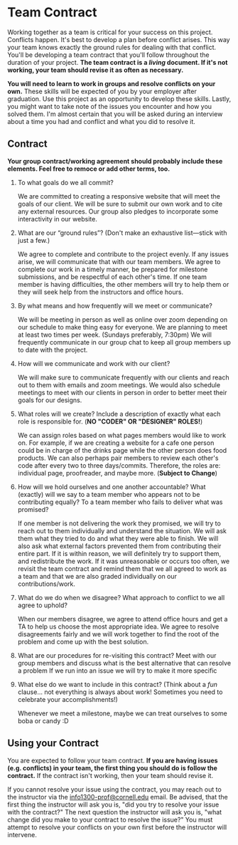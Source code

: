 # Team Contract

Working together as a team is critical for your success on this project. Conflicts happen. It's best to develop a plan before conflict arises. This way your team knows exactly the ground rules for dealing with that conflict. You'll be developing a team contract that you'll follow throughout the duration of your project. **The team contract is a *living* document. If it's not working, your team should revise it as often as necessary.**

**You will need to learn to work in groups and resolve conflicts on your own.** These skills will be expected of you by your employer after graduation. Use this project as an opportunity to develop these skills. Lastly, you might want to take note of the issues you encounter and how you solved them. I'm almost certain that you will be asked during an interview about a time you had and conflict and what you did to resolve it.

## Contract

**Your group contract/working agreement should probably include these elements. Feel free to remoce or add other terms, too.**

1. To what goals do we all commit?

    We are committed to creating a responsive website that will meet the goals of our client.
    We will be sure to submit our own work and to cite any external resources. Our group also pledges to incorporate some interactivity in our website.


2. What are our “ground rules”? (Don't make an exhaustive list—stick with just a few.)

    We agree to complete and contribute to the project evenly.
    If any issues arise, we will communicate that with our team members.
    We agree to complete our work in a timely manner, be prepared for milestone submissions, and be respectful of each other's time.
    If one team member is having difficulties, the other members will try to help them or they will seek help from the instructors and office hours.

3. By what means and how frequently will we meet or communicate?

    We will be meeting in person as well as online over zoom depending on our schedule to make thing easy for everyone.
    We are planning to meet at least two times per week. (Sundays preferably, 7:30pm)
    We will frequently communicate in our group chat to keep all group members up to date with the project.

4. How will we communicate and work with our client?

    We will make sure to communicate frequently with our clients and reach out to them with emails and zoom meetings.
    We would also schedule meetings to meet with our clients in person in order to better meet their goals for our designs.

5. What roles will we create? Include a description of exactly what each role is responsible for. (**NO "CODER" OR "DESIGNER" ROLES!**)

    We can assign roles based on what pages members would like to work on.
    For example, if we are creating a website for a cafe one person could be in charge of the drinks page while the other person does food products. We can also perhaps pair members to review each other's code after every two to three days/commits.
    Therefore, the roles are: individual page, proofreader, and maybe more. (**Subject to Change**)

6. How will we hold ourselves and one another accountable? What (exactly) will we say to a team member who appears not to be contributing equally? To a team member who fails to deliver what was promised?

    If one member is not delivering the work they promised, we will try to reach out to them individually and understand the situation. We will ask them what they tried to do and what they were able to finish. We will also ask what external factors prevented them from contributing their entire part. If it is within reason, we will definitely try to support them, and redistribute the work. If it was unreasonable or occurs too often, we revisit the team contract and remind them that we all agreed to work as a team and that we are also graded individually on our contributions/work.

7. What do we do when we disagree? What approach to conflict to we all agree to uphold?

    When our members disagree, we agree to attend office hours and get a TA to help us choose the most appropriate idea.
    We agree to resolve disagreements fairly and we will work together to find the root of the problem and come up with the best solution.

8. What are our procedures for re-visiting this contract?
    Meet with our group members and discuss what is the best alternative that can resolve a problem
    If we run into an issue we will try to make it more specific


9. What else do we want to include in this contract? (Think about a *fun* clause... not everything is always about work! Sometimes you need to celebrate your accomplishments!)

    Whenever we meet a milestone, maybe we can treat ourselves to some boba or candy :D


## Using your Contract

You are expected to follow your team contract. **If you are having issues (e.g. conflicts) in your team, the first thing you should do is follow the contract.** If the contract isn't working, then your team should revise it.

If you cannot resolve your issue using the contract, you may reach out to the instructor via the <info1300-prof@cornell.edu> email. Be advised, that the first thing the instructor will ask you is, "did you try to resolve your issue with the contract?" The next question the instructor will ask you is, "what change did you make to your contract to resolve the issue?" You must attempt to resolve your conflicts on your own first before the instructor will intervene.
